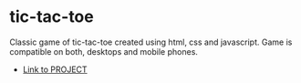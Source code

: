 # tic-tac-toe

Classic game of tic-tac-toe created using html, css and javascript.
Game is compatible on both, desktops and mobile phones.

- [Link to PROJECT](https://kyouma-san.github.io/tic-tac-toe/)

